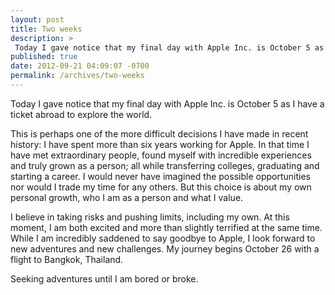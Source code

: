 ```yaml
---
layout: post
title: Two weeks
description: >
 Today I gave notice that my final day with Apple Inc. is October 5 as I have a ticket abroad to explore the world.
published: true
date: 2012-09-21 04:09:07 -0700
permalink: /archives/two-weeks
---
```

Today I gave notice that my final day with Apple Inc. is October 5 as I have a ticket abroad to explore the world.

This is perhaps one of the more difficult decisions I have made in recent history: I have spent more than six years working for Apple. In that time I have met extraordinary people, found myself with incredible experiences and truly grown as a person; all while transferring colleges, graduating and starting a career. I would never have imagined the possible opportunities nor would I trade my time for any others. But this choice is about my own personal growth, who I am as a person and what I value.

I believe in taking risks and pushing limits, including my own. At this moment, I am both excited and more than slightly terrified at the same time. While I am incredibly saddened to say goodbye to Apple, I look forward to new adventures and new challenges. My journey begins October 26 with a flight to Bangkok, Thailand.

Seeking adventures until I am bored or broke.

